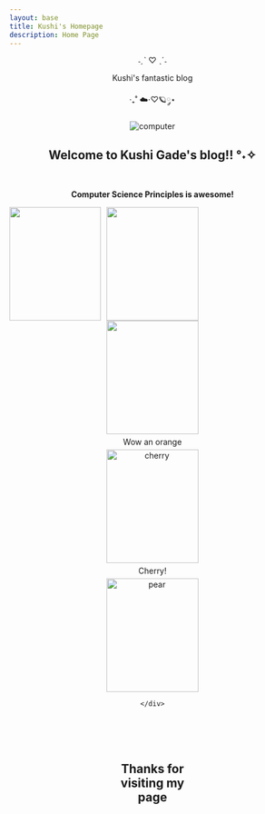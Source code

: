 ```yaml
---
layout: base
title: Kushi's Homepage 
description: Home Page
---
```


˗ˏˋ ♡ ˎˊ˗

Kushi's fantastic blog 

‧₊˚ ☁️⋅♡🪐༘⋆


![computer]({{site.baseurl}}/images/notebooks/foundation/compsci.jpeg)

<head>
  <style>
    .grid-container {
      display: grid;
      grid-template-columns: repeat(3, 1fr); /* make 3 columns */
      gap: 10px; /* put gap between grid items */
      text-align: center; /* center text & images */
    }
    .grid-item img {
      width: 100%; /* Make image full width */
      height: auto; /* keep aspect ratio */
    }
    p {text-align: center;}
    .column {
    float: right;
    width: 100%;
    padding: 2px;
    }
    .row {
    display: flex;
    }
    .grid-container {
            display: grid;
            grid-template-columns: repeat(auto-fill, minmax(150px, 1fr)); /* Dynamic columns */
            gap: 10px;
        }
        .grid-item {
            text-align: center;
        }
        .grid-item img {
            width: 100%;
            height: 200px;
            max-height: 200px;
            object-fit: contain; /* make image fit with fixed height */
        }
        .grid-item p {
            margin: 5px 0;
        }
        .center {
            display: block;
            margin-left: auto;
            margin-right: auto;
            width: 50%;
}
  </style>
</head>
<body>
<h2 style="text-align:center;"> Welcome to Kushi Gade's blog!!  °˖✧</h2>
<br>
<strong><p> Computer Science Principles is awesome! </p></strong>
<div class="grid-container" id="grid_container">
</div>
  <div class="grid-container">
    <div class="grid-item">
      <img src="{{site.baseurl}}/images/comp sci.jpeg"> 
    </div>
    <div class="grid-item">
      <img src="images/grape.png" 
    </div>
    <div class="grid-item">
      <img src="images/orange.png">
      <p>Wow an orange</p>
    </div>
    <div class="grid-item">
      <img src="images/cherrys.png" alt="cherry">
      <p>Cherry!</p>
    </div>
    <div class="grid-item">
      <img src="images/pear.png" alt="pear">
    
    </div>
  </div>
<br>
<br>
<br>
<h2 style="text-align:center;"> Thanks for visiting my page </h2>

</body>









